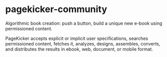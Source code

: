 # pagekicker-community
Algorithmic book creation: push a button, build a unique new e-book using permissioned content.

PageKicker accepts explicit or implicit user specifications, searches permissioned content, fetches it, analyzes, designs, assembles, converts, and distributes the results in ebook, web, document, or mobile format.

